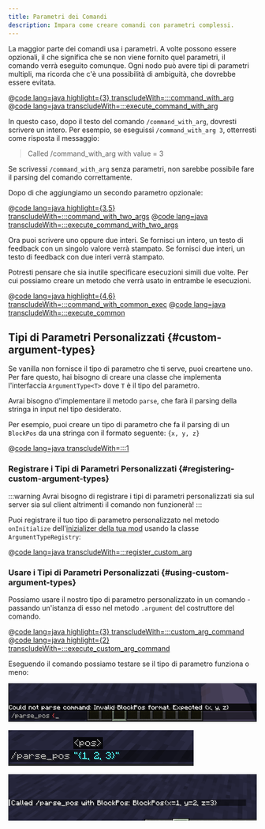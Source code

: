 ```yaml
---
title: Parametri dei Comandi
description: Impara come creare comandi con parametri complessi.
---
```


La maggior parte dei comandi usa i parametri. A volte possono essere opzionali, il che significa che se non viene fornito quel parametri, il comando verrà eseguito comunque. Ogni nodo può avere tipi di parametri multipli, ma ricorda che c'è una possibilità di ambiguità, che dovrebbe essere evitata.

@[code lang=java highlight={3} transcludeWith=:::command_with_arg](@/reference/1.21/src/main/java/com/example/docs/command/ExampleModCommands.java)
@[code lang=java transcludeWith=:::execute_command_with_arg](@/reference/1.21/src/main/java/com/example/docs/command/ExampleModCommands.java)

In questo caso, dopo il testo del comando `/command_with_arg`, dovresti scrivere un intero. Per esempio, se eseguissi `/command_with_arg 3`, otterresti come risposta il messaggio:

> Called /command_with_arg with value = 3

Se scrivessi `/command_with_arg` senza parametri, non sarebbe possibile fare il parsing del comando correttamente.

Dopo di che aggiungiamo un secondo parametro opzionale:

@[code lang=java highlight={3,5} transcludeWith=:::command_with_two_args](@/reference/1.21/src/main/java/com/example/docs/command/ExampleModCommands.java)
@[code lang=java transcludeWith=:::execute_command_with_two_args](@/reference/1.21/src/main/java/com/example/docs/command/ExampleModCommands.java)

Ora puoi scrivere uno oppure due interi. Se fornisci un intero, un testo di feedback con un singolo valore verrà stampato. Se fornisci due interi, un testo di feedback con due interi verrà stampato.

Potresti pensare che sia inutile specificare esecuzioni simili due volte. Per cui possiamo creare un metodo che verrà usato in entrambe le esecuzioni.

@[code lang=java highlight={4,6} transcludeWith=:::command_with_common_exec](@/reference/1.21/src/main/java/com/example/docs/command/ExampleModCommands.java)
@[code lang=java transcludeWith=:::execute_common](@/reference/1.21/src/main/java/com/example/docs/command/ExampleModCommands.java)

## Tipi di Parametri Personalizzati {#custom-argument-types}

Se vanilla non fornisce il tipo di parametro che ti serve, puoi creartene uno. Per fare questo, hai bisogno di creare una classe che implementa l'interfaccia `ArgumentType<T>` dove `T` è il tipo del parametro.

Avrai bisogno d'implementare il metodo `parse`, che farà il parsing della stringa in input nel tipo desiderato.

Per esempio, puoi creare un tipo di parametro che fa il parsing di un `BlockPos` da una stringa con il formato seguente: `{x, y, z}`

@[code lang=java transcludeWith=:::1](@/reference/1.21/src/main/java/com/example/docs/command/BlockPosArgumentType.java)

### Registrare i Tipi di Parametri Personalizzati {#registering-custom-argument-types}

:::warning
Avrai bisogno di registrare i tipi di parametri personalizzati sia sul server sia sul client altrimenti il comando non funzionerà!
:::

Puoi registrare il tuo tipo di parametro personalizzato nel metodo `onInitialize` dell'[inizializer della tua mod](./getting-started/project-structure#entrypoints) usando la classe `ArgumentTypeRegistry`:

@[code lang=java transcludeWith=:::register_custom_arg](@/reference/1.21/src/main/java/com/example/docs/command/ExampleModCommands.java)

### Usare i Tipi di Parametri Personalizzati {#using-custom-argument-types}

Possiamo usare il nostro tipo di parametro personalizzato in un comando - passando un'istanza di esso nel metodo `.argument` del costruttore del comando.

@[code lang=java highlight={3} transcludeWith=:::custom_arg_command](@/reference/1.21/src/main/java/com/example/docs/command/ExampleModCommands.java)
@[code lang=java highlight={2} transcludeWith=:::execute_custom_arg_command](@/reference/1.21/src/main/java/com/example/docs/command/ExampleModCommands.java)

Eseguendo il comando possiamo testare se il tipo di parametro funziona o meno:

![Parametro non valido](/assets/develop/commands/custom-arguments_fail.png)

![Parametro valido](/assets/develop/commands/custom-arguments_valid.png)

![Risultato del Comando](/assets/develop/commands/custom-arguments_result.png)

